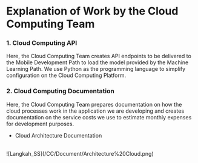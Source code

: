 # Explanation of Work by the Cloud Computing Team

### 1. Cloud Computing API
Here, the Cloud Computing Team creates API endpoints to be delivered to the Mobile Development Path to load the model provided by the Machine Learning Path. We use Python as the programming language to simplify configuration on the Cloud Computing Platform.

### 2. Cloud Computing Documentation
Here, the Cloud Computing Team prepares documentation on how the cloud processes work in the application we are developing and creates documentation on the service costs we use to estimate monthly expenses for development purposes. <br>

- Cloud Architecture Documentation 
<br>
![Langkah_SS](/CC/Document/Architecture%20Cloud.png) 